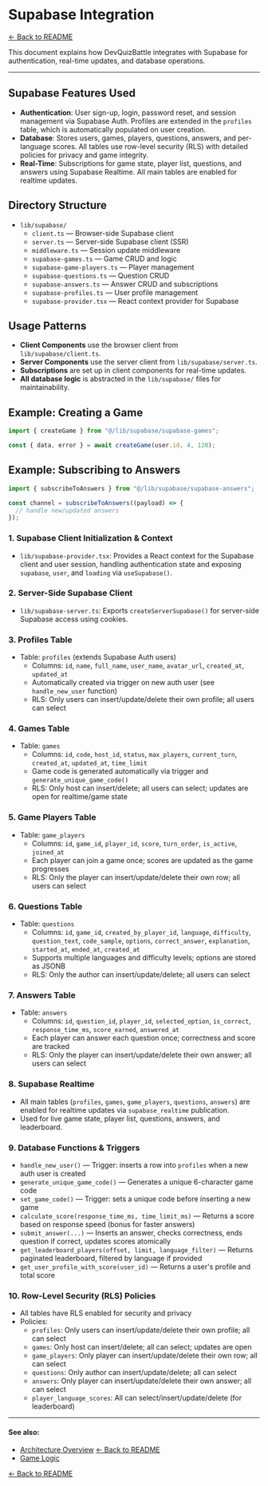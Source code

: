 # Supabase Integration

[← Back to README](../README.md)

This document explains how DevQuizBattle integrates with Supabase for authentication, real-time updates, and database operations.

---

## Supabase Features Used

- **Authentication**: User sign-up, login, password reset, and session management via Supabase Auth. Profiles are extended in the `profiles` table, which is automatically populated on user creation.
- **Database**: Stores users, games, players, questions, answers, and per-language scores. All tables use row-level security (RLS) with detailed policies for privacy and game integrity.
- **Real-Time**: Subscriptions for game state, player list, questions, and answers using Supabase Realtime. All main tables are enabled for realtime updates.

## Directory Structure

- `lib/supabase/`
  - `client.ts` — Browser-side Supabase client
  - `server.ts` — Server-side Supabase client (SSR)
  - `middleware.ts` — Session update middleware
  - `supabase-games.ts` — Game CRUD and logic
  - `supabase-game-players.ts` — Player management
  - `supabase-questions.ts` — Question CRUD
  - `supabase-answers.ts` — Answer CRUD and subscriptions
  - `supabase-profiles.ts` — User profile management
  - `supabase-provider.tsx` — React context provider for Supabase

## Usage Patterns

- **Client Components** use the browser client from `lib/supabase/client.ts`.
- **Server Components** use the server client from `lib/supabase/server.ts`.
- **Subscriptions** are set up in client components for real-time updates.
- **All database logic** is abstracted in the `lib/supabase/` files for maintainability.

## Example: Creating a Game

```ts
import { createGame } from "@/lib/supabase/supabase-games";

const { data, error } = await createGame(user.id, 4, 120);
```

## Example: Subscribing to Answers

```ts
import { subscribeToAnswers } from "@/lib/supabase/supabase-answers";

const channel = subscribeToAnswers((payload) => {
  // handle new/updated answers
});
```

### 1. Supabase Client Initialization & Context

- `lib/supabase-provider.tsx`: Provides a React context for the Supabase client and user session, handling authentication state and exposing `supabase`, `user`, and `loading` via `useSupabase()`.

### 2. Server-Side Supabase Client

- `lib/supabase-server.ts`: Exports `createServerSupabase()` for server-side Supabase access using cookies.

### 3. Profiles Table

- Table: `profiles` (extends Supabase Auth users)
  - Columns: `id`, `name`, `full_name`, `user_name`, `avatar_url`, `created_at`, `updated_at`
  - Automatically created via trigger on new auth user (see `handle_new_user` function)
  - RLS: Only users can insert/update/delete their own profile; all users can select

### 4. Games Table

- Table: `games`
  - Columns: `id`, `code`, `host_id`, `status`, `max_players`, `current_turn`, `created_at`, `updated_at`, `time_limit`
  - Game code is generated automatically via trigger and `generate_unique_game_code()`
  - RLS: Only host can insert/delete; all users can select; updates are open for realtime/game state

### 5. Game Players Table

- Table: `game_players`
  - Columns: `id`, `game_id`, `player_id`, `score`, `turn_order`, `is_active`, `joined_at`
  - Each player can join a game once; scores are updated as the game progresses
  - RLS: Only the player can insert/update/delete their own row; all users can select

### 6. Questions Table

- Table: `questions`
  - Columns: `id`, `game_id`, `created_by_player_id`, `language`, `difficulty`, `question_text`, `code_sample`, `options`, `correct_answer`, `explanation`, `started_at`, `ended_at`, `created_at`
  - Supports multiple languages and difficulty levels; options are stored as JSONB
  - RLS: Only the author can insert/update/delete; all users can select

### 7. Answers Table

- Table: `answers`
  - Columns: `id`, `question_id`, `player_id`, `selected_option`, `is_correct`, `response_time_ms`, `score_earned`, `answered_at`
  - Each player can answer each question once; correctness and score are tracked
  - RLS: Only the player can insert/update/delete their own answer; all users can select

### 8. Supabase Realtime

- All main tables (`profiles`, `games`, `game_players`, `questions`, `answers`) are enabled for realtime updates via `supabase_realtime` publication.
- Used for live game state, player list, questions, answers, and leaderboard.

### 9. Database Functions & Triggers

- `handle_new_user()` — Trigger: inserts a row into `profiles` when a new auth user is created
- `generate_unique_game_code()` — Generates a unique 6-character game code
- `set_game_code()` — Trigger: sets a unique code before inserting a new game
- `calculate_score(response_time_ms, time_limit_ms)` — Returns a score based on response speed (bonus for faster answers)
- `submit_answer(...)` — Inserts an answer, checks correctness, ends question if correct, updates scores atomically
- `get_leaderboard_players(offset, limit, language_filter)` — Returns paginated leaderboard, filtered by language if provided
- `get_user_profile_with_score(user_id)` — Returns a user's profile and total score

### 10. Row-Level Security (RLS) Policies

- All tables have RLS enabled for security and privacy
- Policies:
  - `profiles`: Only users can insert/update/delete their own profile; all can select
  - `games`: Only host can insert/delete; all can select; updates are open
  - `game_players`: Only player can insert/update/delete their own row; all can select
  - `questions`: Only author can insert/update/delete; all can select
  - `answers`: Only player can insert/update/delete their own answer; all can select
  - `player_language_scores`: All can select/insert/update/delete (for leaderboard)

---

#### See also:

- [Architecture Overview](./architecture.md)
  [← Back to README](../README.md)
- [Game Logic](./game-logic.md)

[← Back to README](../README.md)
